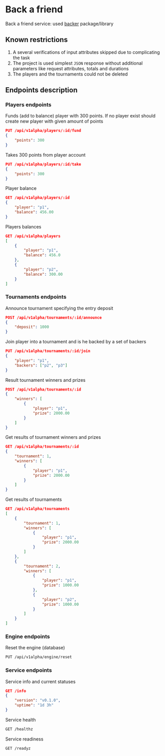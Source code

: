 # Back a friend

Back a friend service: used [backer](https://github.com/takama/backer) package/library

## Known restrictions

1. A several verifications of input attributes skipped due to complicating the task
2. The project is used simplest `JSON` response without additional parameters like request attributes, totals and durations
3. The players and the tournaments could not be deleted

## Endpoints description

### Players endpoints

Funds (add to balance) player with 300 points. If no player exist should create new player with given
amount of points

```json
PUT /api/v1alpha/players/:id/fund
{
    "points": 300
}
```

Takes 300 points from player account

```json
PUT /api/v1alpha/players/:id/take
{
    "points": 300
}
```

Player balance

```json
GET /api/v1alpha/players/:id
{
    "player": "p1",
    "balance": 456.00
}
```

Players balances

```json
GET /api/v1alpha/players
[
    {
        "player": "p1",
        "balance": 456.0
    },
    {
        "player": "p2",
        "balance": 300.00
    }
]
```

### Tournaments endpoints

Announce tournament specifying the entry deposit

```json
POST /api/v1alpha/tournaments/:id/announce
{
    "deposit": 1000
}
```

Join player into a tournament and is he backed by a set of backers

```json
PUT /api/v1alpha/tournaments/:id/join
{
    "player": "p1",
    "backers": ["p2", "p3"]
}
```

Result tournament winners and prizes

```json
POST /api/v1alpha/tournaments/:id
{
    "winners": [
        {
            "player": "p1",
            "prize": 2000.00
        }
    ]
}
```

Get results of tournament winners and prizes

```json
GET /api/v1alpha/tournaments/:id
{
    "tournament": 1,
    "winners": [
        {
            "player": "p1",
            "prize": 2000.00
        }
    ]
}
```

Get results of tournaments

```json
GET /api/v1alpha/tournaments
[
    {
        "tournament": 1,
        "winners": [
            {
                "player": "p1",
                "prize": 2000.00
            }
        ]
    },
    {
        "tournament": 2,
        "winners": [
            {
                "player": "p1",
                "prize": 1000.00
            },
            {
                "player": "p2",
                "prize": 1000.00
            }
        ]
    }
]
```

### Engine endpoints

Reset the engine (database)

```sh
PUT /api/v1alpha/engine/reset
```

### Service endpoints

Service info and current statuses

```json
GET /info
{
    "version": "v0.1.0",
    "uptime": "1d 3h"
}
```

Service health

```sh
GET /healthz
```

Service readiness

```sh
GET /readyz
```
